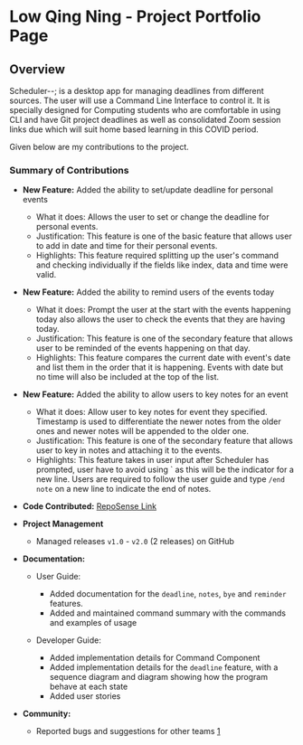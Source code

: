 # Low Qing Ning - Project Portfolio Page

## Overview
Scheduler--; is a desktop app for managing deadlines from different sources. The user will use a Command Line Interface to control it. It is specially designed for Computing students who are comfortable in using CLI and have Git project deadlines as well as consolidated Zoom session links due which will suit home based learning in this COVID period.

Given below are my contributions to the project.

### Summary of Contributions

- **New Feature:** Added the ability to set/update deadline for personal events
    * What it does: Allows the user to set or change the deadline for personal events.
    * Justification: This feature is one of the basic feature that allows user to add in date and time for their personal events.
    * Highlights: This feature required splitting up the user's command and checking individually if the fields like index, data and time were valid.

- **New Feature:** Added the ability to remind users of the events today
    * What it does: Prompt the user at the start with the events happening today also allows the user to check the events that they are having today.
    * Justification: This feature is one of the secondary feature that allows user to be reminded of the events happening on that day.
    * Highlights: This feature compares the current date with event's date and list them in the order that it is happening. Events with date but no time will also be included at the top of the list. 

- **New Feature:** Added the ability to allow users to key notes for an event
    * What it does: Allow user to key notes for event they specified. Timestamp is used to differentiate the newer notes from the older ones and newer notes will be appended to the older one.
    * Justification: This feature is one of the secondary feature that allows user to key in notes and attaching it to the events.
    * Highlights: This feature takes in user input after Scheduler has prompted, user have to avoid using ` as this will be the indicator for a new line. Users are required to follow the user guide and type ```/end note``` on a new line to indicate the end of notes.

- **Code Contributed:** [RepoSense Link](https://nus-cs2113-ay2021s1.github.io/tp-dashboard/#breakdown=true&search=ninggggx99&sort=groupTitle&sortWithin=title&since=2020-09-27&timeframe=commit&mergegroup=&groupSelect=groupByRepos&checkedFileTypes=docs~functional-code~test-code~other&tabOpen=true&tabType=authorship&tabAuthor=ninggggx99&tabRepo=AY2021S1-CS2113T-T12-4%2Ftp%5Bmaster%5D&authorshipIsMergeGroup=false&authorshipFileTypes=docs~functional-code~test-code~other)

- **Project Management**
    * Managed releases `v1.0` - `v2.0` (2 releases) on GitHub
- **Documentation:**
    * User Guide:
        *  Added documentation for the `deadline`, `notes`, `bye`  and `reminder` features.
        *  Added and maintained command summary with the commands and examples of usage
        
    * Developer Guide:
        *  Added implementation details for Command Component
        *  Added implementation details for the `deadline` feature, with a sequence diagram and diagram showing how the program behave at each state
        *  Added user stories 
- **Community:**
    * Reported bugs and suggestions for other teams [1](https://github.com/ninggggx99/ped/issues)
  
     